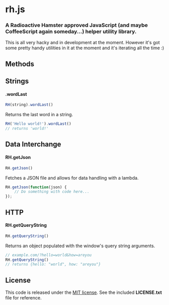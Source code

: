 rh.js
=====

### A Radioactive Hamster approved JavaScript (and maybe CoffeeScript again someday...) helper utility library.

This is all very hacky and in development at the moment. However it's got some pretty handy utilities in it at the moment
and it's iterating all the time :)

## Methods

Strings
-------

#### .wordLast

```js
RH(string).wordLast()
```

Returns the last word in a string.

```js
RH('Hello world!').wordLast()
// returns 'world!'
```

Data Interchange
----------------

#### RH.getJson

```js
RH.getJson()
```

Fetches a JSON file and allows for data handling with a lambda.  

```js
RH.getJson(function(json) {
    // Do something with code here...
});
```

HTTP
----

#### RH.getQueryString

```js
RH.getQueryString()
```

Returns an object populated with the window's query string arguments.

```js
// example.com/?hello=world&how=areyou
RH.getQueryString()
// returns {hello: "world", how: "areyou"}
```

## License

This code is released under the [MIT license](http://opensource.org/licenses/MIT). See the included **LICENSE.txt** file for reference.
